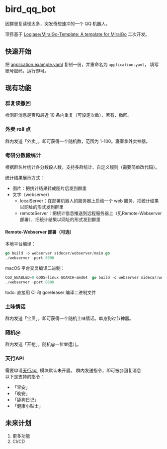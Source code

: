 # bird_qq_bot

因群里复读怪太多，突发奇想速冲的一个 QQ 机器人。 

项目基于 [Logiase/MiraiGo-Template: A template for MiraiGo](https://github.com/Logiase/MiraiGo-Template) 二次开发。

## 快速开始
把 [application.example.yaml](./application.example.yaml) 复制一份，并重命名为 `application.yaml`，
填写账号密码，运行即可。

## 现有功能
### 群复读撤回
检测群消息是否和最近 10 条内重复（可设定次数），若有，撤回。

### 外卖 roll 点
群内发送「外卖」，即可获得一个随机数，范围为 1-100。寝室拿外卖神器。  

### 考研分数段统计
根据群名片统计各分数段人数，支持多群统计、自定义规则（需要简单改代码）。

统计结果展示方式：
* 图片：把统计结果转成图片后发到群里
* 文字（webserver）
  * localServer：在部署机器人的服务器上启动一个 web 服务，把统计结果以网址的形式发到群里
  * remoteServer：把统计信息推送到远程服务器上（见Remote-Webserver 部署），把统计结果以网址的形式发到群里

#### Remote-Webserver 部署（可选）

本地平台编译：
```go
go build -o webserver sidecar/webserver/main.go
./webserver -port 8090
```


macOS 平台交叉编译二进制：
```go
CGO_ENABLED=0 GOOS=linux GOARCH=amd64  go build -o webserver sidecar/webserver/main.go
./webserver -port 8090
```

todo: 直接用 CI 和 goreleaser 编译二进制文件

### 土味情话
群内发送「宝贝」，即可获得一个随机土味情话。单身狗过节神器。

### 随机@
群内发送「开枪」，随机@一位幸运儿。

### 天行API
需要申请[天行api](https://www.tianapi.com/apiview/142), 模块默认未开启。
群内发送指令，即可被@回复消息  
以下是支持的指令：
* 「早安」
* 「晚安」
* 「舔狗日记」
* 「健康小贴士」

## 未来计划

1. 更多功能
2. CI/CD
